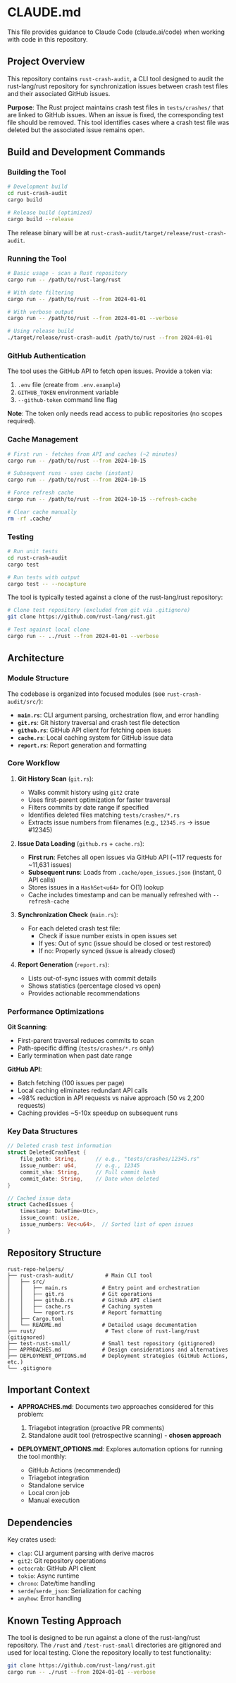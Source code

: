 # CLAUDE.md

This file provides guidance to Claude Code (claude.ai/code) when working with code in this repository.

## Project Overview

This repository contains `rust-crash-audit`, a CLI tool designed to audit the rust-lang/rust repository for synchronization issues between crash test files and their associated GitHub issues.

**Purpose**: The Rust project maintains crash test files in `tests/crashes/` that are linked to GitHub issues. When an issue is fixed, the corresponding test file should be removed. This tool identifies cases where a crash test file was deleted but the associated issue remains open.

## Build and Development Commands

### Building the Tool

```bash
# Development build
cd rust-crash-audit
cargo build

# Release build (optimized)
cargo build --release
```

The release binary will be at `rust-crash-audit/target/release/rust-crash-audit`.

### Running the Tool

```bash
# Basic usage - scan a Rust repository
cargo run -- /path/to/rust-lang/rust

# With date filtering
cargo run -- /path/to/rust --from 2024-01-01

# With verbose output
cargo run -- /path/to/rust --from 2024-01-01 --verbose

# Using release build
./target/release/rust-crash-audit /path/to/rust --from 2024-01-01
```

### GitHub Authentication

The tool uses the GitHub API to fetch open issues. Provide a token via:

1. `.env` file (create from `.env.example`)
2. `GITHUB_TOKEN` environment variable
3. `--github-token` command line flag

**Note**: The token only needs read access to public repositories (no scopes required).

### Cache Management

```bash
# First run - fetches from API and caches (~2 minutes)
cargo run -- /path/to/rust --from 2024-10-15

# Subsequent runs - uses cache (instant)
cargo run -- /path/to/rust --from 2024-10-15

# Force refresh cache
cargo run -- /path/to/rust --from 2024-10-15 --refresh-cache

# Clear cache manually
rm -rf .cache/
```

### Testing

```bash
# Run unit tests
cd rust-crash-audit
cargo test

# Run tests with output
cargo test -- --nocapture
```

The tool is typically tested against a clone of the rust-lang/rust repository:

```bash
# Clone test repository (excluded from git via .gitignore)
git clone https://github.com/rust-lang/rust.git

# Test against local clone
cargo run -- ../rust --from 2024-01-01 --verbose
```

## Architecture

### Module Structure

The codebase is organized into focused modules (see `rust-crash-audit/src/`):

- **`main.rs`**: CLI argument parsing, orchestration flow, and error handling
- **`git.rs`**: Git history traversal and crash test file detection
- **`github.rs`**: GitHub API client for fetching open issues
- **`cache.rs`**: Local caching system for GitHub issue data
- **`report.rs`**: Report generation and formatting

### Core Workflow

1. **Git History Scan** (`git.rs`):
   - Walks commit history using `git2` crate
   - Uses first-parent optimization for faster traversal
   - Filters commits by date range if specified
   - Identifies deleted files matching `tests/crashes/*.rs`
   - Extracts issue numbers from filenames (e.g., `12345.rs` → issue #12345)

2. **Issue Data Loading** (`github.rs` + `cache.rs`):
   - **First run**: Fetches all open issues via GitHub API (~117 requests for ~11,631 issues)
   - **Subsequent runs**: Loads from `.cache/open_issues.json` (instant, 0 API calls)
   - Stores issues in a `HashSet<u64>` for O(1) lookup
   - Cache includes timestamp and can be manually refreshed with `--refresh-cache`

3. **Synchronization Check** (`main.rs`):
   - For each deleted crash test file:
     - Check if issue number exists in open issues set
     - If yes: Out of sync (issue should be closed or test restored)
     - If no: Properly synced (issue is already closed)

4. **Report Generation** (`report.rs`):
   - Lists out-of-sync issues with commit details
   - Shows statistics (percentage closed vs open)
   - Provides actionable recommendations

### Performance Optimizations

**Git Scanning**:
- First-parent traversal reduces commits to scan
- Path-specific diffing (`tests/crashes/*.rs` only)
- Early termination when past date range

**GitHub API**:
- Batch fetching (100 issues per page)
- Local caching eliminates redundant API calls
- ~98% reduction in API requests vs naive approach (50 vs 2,200 requests)
- Caching provides ~5-10x speedup on subsequent runs

### Key Data Structures

```rust
// Deleted crash test information
struct DeletedCrashTest {
    file_path: String,      // e.g., "tests/crashes/12345.rs"
    issue_number: u64,      // e.g., 12345
    commit_sha: String,     // Full commit hash
    commit_date: String,    // Date when deleted
}

// Cached issue data
struct CachedIssues {
    timestamp: DateTime<Utc>,
    issue_count: usize,
    issue_numbers: Vec<u64>,  // Sorted list of open issues
}
```

## Repository Structure

```
rust-repo-helpers/
├── rust-crash-audit/          # Main CLI tool
│   ├── src/
│   │   ├── main.rs           # Entry point and orchestration
│   │   ├── git.rs            # Git operations
│   │   ├── github.rs         # GitHub API client
│   │   ├── cache.rs          # Caching system
│   │   └── report.rs         # Report formatting
│   ├── Cargo.toml
│   └── README.md             # Detailed usage documentation
├── rust/                      # Test clone of rust-lang/rust (gitignored)
├── test-rust-small/          # Small test repository (gitignored)
├── APPROACHES.md             # Design considerations and alternatives
├── DEPLOYMENT_OPTIONS.md     # Deployment strategies (GitHub Actions, etc.)
└── .gitignore
```

## Important Context

- **APPROACHES.md**: Documents two approaches considered for this problem:
  1. Triagebot integration (proactive PR comments)
  2. Standalone audit tool (retrospective scanning) - **chosen approach**

- **DEPLOYMENT_OPTIONS.md**: Explores automation options for running the tool monthly:
  - GitHub Actions (recommended)
  - Triagebot integration
  - Standalone service
  - Local cron job
  - Manual execution

## Dependencies

Key crates used:
- `clap`: CLI argument parsing with derive macros
- `git2`: Git repository operations
- `octocrab`: GitHub API client
- `tokio`: Async runtime
- `chrono`: Date/time handling
- `serde`/`serde_json`: Serialization for caching
- `anyhow`: Error handling

## Known Testing Approach

The tool is designed to be run against a clone of the rust-lang/rust repository. The `/rust` and `/test-rust-small` directories are gitignored and used for local testing. Clone the repository locally to test functionality:

```bash
git clone https://github.com/rust-lang/rust.git
cargo run -- ./rust --from 2024-01-01 --verbose
```
